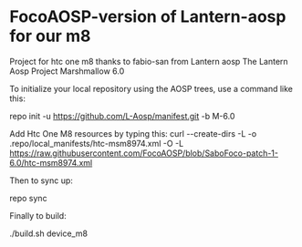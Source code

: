 # FocoAOSP-version of Lantern-aosp for our m8
Project for htc one m8 thanks to fabio-san from Lantern aosp
The Lantern Aosp Project Marshmallow 6.0

To initialize your local repository using the AOSP trees, use a command like this:

repo init -u https://github.com/L-Aosp/manifest.git -b M-6.0

Add Htc One M8 resources by typing this:
curl --create-dirs -L -o .repo/local_manifests/htc-msm8974.xml -O -L https://raw.githubusercontent.com/FocoAOSP/blob/SaboFoco-patch-1-6.0/htc-msm8974.xml

Then to sync up:

repo sync

Finally to build:

./build.sh device_m8

